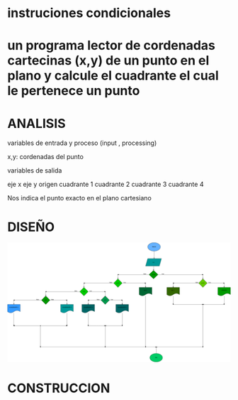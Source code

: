 # instruciones condicionales 

# un programa lector de cordenadas cartecinas (x,y) de un punto en el plano y calcule el cuadrante el cual le pertenece un punto

# ANALISIS

variables de entrada y proceso (input , processing)

x,y: cordenadas del punto

variables de salida 

eje x
eje y
origen
cuadrante 1
cuadrante 2
cuadrante 3
cuadrante 4

Nos indica el punto exacto en el plano cartesiano

# DISEÑO
![Diagrama de fujo](driagrama.png "Diagrama de flujo")



# CONSTRUCCION
